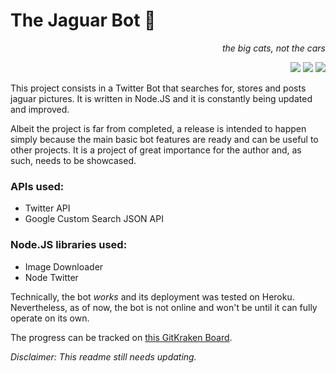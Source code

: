 # The Jaguar Bot 🐆

<div align="right">

*the big cats, not the cars*

[![](https://img.shields.io/badge/Node.js-%2343853D.svg?&style=flat-square&logo=node.js&logoColor=white)]()
[![](https://img.shields.io/badge/Twitter-%231DA1F2.svg?&style=flat-square&logo=twitter&logoColor=white)](https://twitter.com/BotJaguar)
[![](https://img.shields.io/badge/GitKraken-%23179287.svg?&style=flat-square&logo=gitkraken&logoColor=white)](https://app.gitkraken.com/glo/board/YBhZjZOeNgARRwSK)

</div>

This project consists in a Twitter Bot that searches for, stores and posts jaguar pictures. It is written in Node.JS and it is constantly being updated and improved.

Albeit the project is far from completed, a release is intended to happen simply because the main basic bot features are ready and can be useful to other projects. It is a project of great importance for the author and, as such, needs to be showcased.

### APIs used:
- Twitter API
- Google Custom Search JSON API
### Node.JS libraries used:
- Image Downloader
- Node Twitter

Technically, the bot *works* and its deployment was tested on Heroku. Nevertheless, as of now, the bot is not online and won't be until it can fully operate on its own.

The progress can be tracked on [this GitKraken Board](https://app.gitkraken.com/glo/board/YBhZjZOeNgARRwSK).

*Disclaimer: This readme still needs updating.*